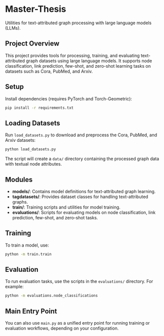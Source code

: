 # Master-Thesis

Utilities for text-attributed graph processing with large language models (LLMs).

## Project Overview

This project provides tools for processing, training, and evaluating text-attributed graph datasets using large language models. It supports node classification, link prediction, few-shot, and zero-shot learning tasks on datasets such as Cora, PubMed, and Arxiv.

## Setup

Install dependencies (requires PyTorch and Torch-Geometric):

```bash
pip install -r requirements.txt
```

## Loading Datasets

Run `load_datasets.py` to download and preprocess the Cora, PubMed, and Arxiv datasets:

```bash
python load_datasets.py
```

The script will create a `data/` directory containing the processed graph data with textual node attributes.

## Modules

- **models/**: Contains model definitions for text-attributed graph learning.
- **tagdatasets/**: Provides dataset classes for handling text-attributed graphs.
- **train/**: Training scripts and utilities for model training.
- **evaluations/**: Scripts for evaluating models on node classification, link prediction, few-shot, and zero-shot tasks.

## Training

To train a model, use:

```bash
python -m train.train
```

## Evaluation

To run evaluation tasks, use the scripts in the `evaluations/` directory. For example:

```bash
python -m evaluations.node_classifications
```

## Main Entry Point

You can also use `main.py` as a unified entry point for running training or evaluation workflows, depending on your configuration.

